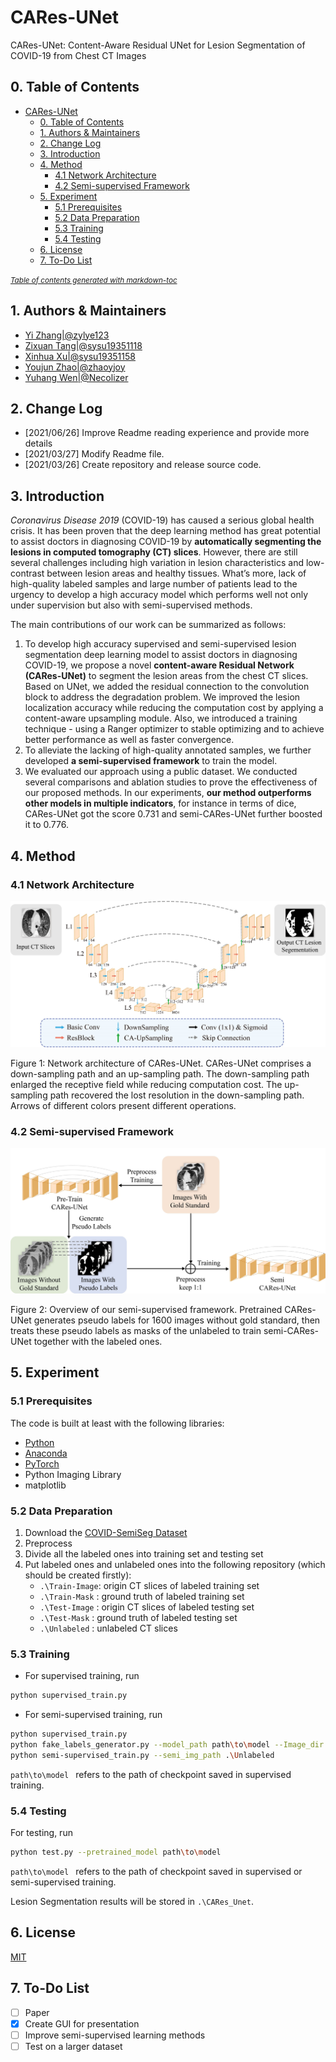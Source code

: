 
# CARes-UNet

CARes-UNet: Content-Aware Residual UNet for Lesion Segmentation of COVID-19 from Chest CT Images

## 0. Table of Contents
- [CARes-UNet](#cares-unet)
  * [0. Table of Contents](#0-table-of-contents)
  * [1. Authors & Maintainers](#1-authors---maintainers)
  * [2. Change Log](#2-change-log)
  * [3. Introduction](#3-introduction)
  * [4. Method](#4-method)
    + [4.1 Network Architecture](#41-network-architecture)
    + [4.2 Semi-supervised Framework](#42-semi-supervised-framework)
  * [5. Experiment](#5-experiment)
    + [5.1 Prerequisites](#51-prerequisites)
    + [5.2 Data Preparation](#52-data-preparation)
    + [5.3 Training](#53-training)
    + [5.4 Testing](#54-testing)
  * [6. License](#6-license)
  * [7. To-Do List](#7-to-do-list)

<small><i><a href='http://ecotrust-canada.github.io/markdown-toc/'>Table of contents generated with markdown-toc</a></i></small>

## 1. Authors & Maintainers

- [Yi Zhang|@zylye123](https://github.com/zylye123)
- [Zixuan Tang|@sysu19351118](https://github.com/sysu19351118)
- [Xinhua Xu|@sysu19351158](https://github.com/sysu19351158)
- [Youjun Zhao|@zhaoyjoy](https://github.com/zhaoyjoy)
- [Yuhang Wen|@Necolizer](https://github.com/Necolizer)

## 2. Change Log

- [2021/06/26] Improve Readme reading experience and provide more details
- [2021/03/27] Modify Readme file.
- [2021/03/26] Create repository and release source code. 

## 3. Introduction

*Coronavirus Disease 2019* (COVID-19) has caused a serious global health crisis. It has been proven that the deep learning method has great potential to assist doctors in diagnosing COVID-19 by **automatically segmenting the lesions in computed tomography (CT) slices**. However, there are still several challenges including high variation in lesion characteristics and low-contrast between lesion areas and healthy tissues. What’s more, lack of high-quality labeled samples and large number of patients lead to the urgency to develop a high accuracy model which performs well not only under supervision but also with semi-supervised methods. 

The main contributions of our work can be summarized as follows:  

1. To develop high accuracy supervised and semi-supervised lesion segmentation deep learning model to assist doctors in diagnosing COVID-19, we propose a novel **content-aware Residual Network (CARes-UNet)** to segment the lesion areas from the chest CT slices. Based on UNet, we added the residual connection to the convolution block to address the degradation problem. We improved the lesion localization accuracy while reducing the computation cost by applying a content-aware upsampling module. Also, we introduced a training technique - using a Ranger optimizer to stable optimizing and to achieve better performance as well as faster convergence. 
2. To alleviate the lacking of high-quality annotated samples, we further developed **a semi-supervised framework** to train the model.
3. We evaluated our approach using a public dataset. We conducted several comparisons and ablation studies to prove the effectiveness of our proposed methods. In our experiments, **our method outperforms other models in multiple indicators**, for instance in terms of dice, CARes-UNet got the score 0.731 and semi-CARes-UNet further boosted it to 0.776.  

## 4. Method

### 4.1 Network Architecture

![](img/Fig1_Network_Architecture.jpg)

Figure 1: Network architecture of CARes-UNet. CARes-UNet comprises a down-sampling path and an up-sampling path. The down-sampling path enlarged the receptive field while reducing computation cost. The up-sampling path recovered the lost resolution in the down-sampling path. Arrows of different colors present different operations.

### 4.2 Semi-supervised Framework

![](img/Fig2_Semi-supervised_Framework.jpg)

Figure 2: Overview of our semi-supervised framework. Pretrained CARes-UNet generates pseudo labels for 1600 images without gold standard, then treats these pseudo labels as masks of the unlabeled to train semi-CARes-UNet together with the labeled ones.

## 5. Experiment

### 5.1 Prerequisites

The code is built at least with the following libraries:

- [Python](https://www.python.org/)
- [Anaconda](https://www.anaconda.com/)
- [PyTorch](https://pytorch.org/)
- Python Imaging Library
- matplotlib

### 5.2 Data Preparation

1. Download the [COVID-SemiSeg Dataset](https://github.com/DengPingFan/Inf-Net)
2. Preprocess
3. Divide all the labeled ones into training set and testing set
4. Put labeled ones and unlabeled ones into the following repository (which should be created firstly):
   - `.\Train-Image`: origin CT slices of labeled training set
   - `.\Train-Mask` : ground truth of labeled training set
   - `.\Test-Image` : origin CT slices of labeled testing set
   - `.\Test-Mask` : ground truth of labeled testing set
   - `.\Unlabeled` : unlabeled  CT slices

### 5.3 Training

- For supervised training, run

```bash
python supervised_train.py
```

- For semi-supervised training, run

```bash
python supervised_train.py
python fake_labels_generator.py --model_path path\to\model --Image_dir .\Unlabeled --Mask-dir .\Pos-Mask
python semi-supervised_train.py --semi_img_path .\Unlabeled
```

`path\to\model ` refers to the path of checkpoint saved in supervised training.

### 5.4 Testing

For testing, run

```bash
python test.py --pretrained_model path\to\model
```

`path\to\model ` refers to the path of checkpoint saved in supervised or semi-supervised training.

Lesion Segmentation results will be stored in `.\CARes_Unet`.

## 6. License

[MIT](https://github.com/zylye123/CARes-UNet/blob/master/LICENSE)

## 7. To-Do List

- [ ] Paper
- [x] Create GUI for presentation
- [ ] Improve semi-supervised learning methods
- [ ] Test on a larger dataset
